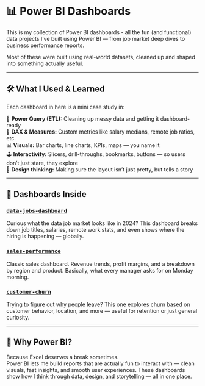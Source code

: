 # 📊 Power BI Dashboards

This is my collection of Power BI dashboards - all the fun (and functional) data projects I’ve built using Power BI — from job market deep dives to business performance reports.

Most of these were built using real-world datasets, cleaned up and shaped into something actually useful.  

---

## 🛠️ What I Used & Learned

Each dashboard in here is a mini case study in:

🧹 **Power Query (ETL):** Cleaning up messy data and getting it dashboard-ready  
📐 **DAX & Measures:** Custom metrics like salary medians, remote job ratios, etc.  
📊 **Visuals:** Bar charts, line charts, KPIs, maps — you name it  
🕹️ **Interactivity:** Slicers, drill-throughs, bookmarks, buttons — so users don’t just stare, they explore  
🎨 **Design thinking:** Making sure the layout isn’t just pretty, but tells a story

---

## 📂 Dashboards Inside

### [`data-jobs-dashboard`](./data-jobs-dashboard)
Curious what the data job market looks like in 2024? This dashboard breaks down job titles, salaries, remote work stats, and even shows where the hiring is happening — globally.

### [`sales-performance`](./sales-performance)
Classic sales dashboard. Revenue trends, profit margins, and a breakdown by region and product. Basically, what every manager asks for on Monday morning.

### [`customer-churn`](./customer-churn)
Trying to figure out why people leave? This one explores churn based on customer behavior, location, and more — useful for retention or just general curiosity.

---

## 🤔 Why Power BI?

Because Excel deserves a break sometimes.  
Power BI lets me build reports that are actually fun to interact with — clean visuals, fast insights, and smooth user experiences. These dashboards show how I think through data, design, and storytelling — all in one place.
